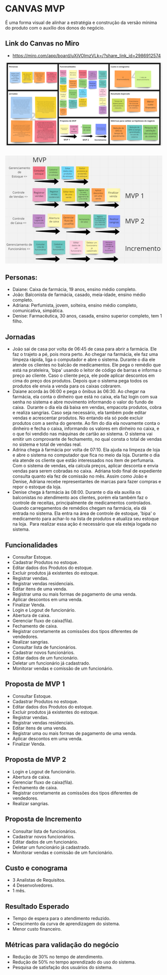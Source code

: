 # CANVAS MVP

É uma forma visual de alinhar a estratégia e construção da versão mínima do produto com o auxílio dos donos do negócio.

## Link do Canvas no Miro
 - https://miro.com/app/board/uXjVOlmzVLk=/?share_link_id=2986912574

<img src="../assets/imgs/Canvas_MVP.PNG"
     style="float: left; margin-right: 10px; margin-bottom: 32px" /> 

<img src="../assets/imgs/Proposta_MVP.PNG"
     style="float: left; margin-right: 10px; margin-bottom: 32px" />

## Personas:
- Daiane: Caixa de farmácia, 19 anos, ensino médio completo.
- João: Balconista de farmácia, casado, meia-idade, ensino médio completo.
- Adriana: Perfumista, jovem, solteira, ensino médio completo, comunicativa, simpática.
- Denise: Farmacêutica, 30 anos, casada, ensino superior completo, tem 1 filho.

## Jornadas
- João sai de casa por volta de 06:45 de casa para abrir a farmácia. Ele faz o trajeto a pé, pois mora perto. Ao chegar na farmácia, ele faz uma limpeza rápida, liga o computador e abre o sistema. Durante o dia ele atende os clientes no balcão de medicamentos. Ele pega o remédio que está na prateleira, 'bipa' usando o leitor de código de barras e informa o preço ao cliente. Caso o cliente peça, ele pode aplicar descontos em cima do preço dos produtos. Depois que o sistema pega todos os produtos ele envia a venda para os caixas cobrarem. 
- Daiane acorda às 06:00 e pega o ônibus às 06:30. Ao chegar na farmácia, ela conta o dinheiro que está no caixa, ela faz login com sua senha no sistema e abre movimento informando o valor do fundo de caixa. 
Durante o dia ela dá baixa em vendas, empacota produtos, cobra e realiza sangrias. Caso seja necessário, ela também pode editar vendas e acrescentar produtos. No entando ela só pode excluir produtos com a senha do gerente.
Ao fim do dia ela novamente conta o dinheiro e fecha o caixa, informando os valores em dinheiro no caixa, e o que foi vendido nas máquinas de cartão ao sistema.
O sistema vai emitir um comprovante de fechamento, no qual consta o total de vendas no sistema e total de vendas real.
- Adrina chega à farmácia por volta de 07:10. Ela ajuda na limpeza de loja e abre o sistema no computador que fica no meio da loja. Durante o dia ela atende os cliente que estão interessados nos item de perfumaria. Com o sistema de vendas, ela calcula preços, aplicar desconta e envia vendas para serem cobradas no caixa. 
Adriana todo final de expediente consulta quanto ela fez de comissão no mês.
Assim como João e Denise, Adriana recebe representantes de marcas para fazer compras e repor o estoque da loja.
- Denise chega à farmácia às 08:00. Durante o dia ela auxilia os balconistas no atendimento aos clientes, porém ela também faz o controle de receitas, principalmente de medicamentos controlados.
Quando carregamentos de remédios chegam na farmácia, ela dá entrada no sistema. Ela entra na área de controle de estoque, 'bipa' o medicamento para achar-lo na lista de produtos e atualiza seu estoque na loja.  Para realizar essa ação é necessário que ela esteja logada no sistema.

## Funcionalidades
- Consultar Estoque.
- Cadastrar Produtos no estoque.
- Editar dados dos Produtos do estoque.
- Excluir produtos já existentes do estoque.
- Registrar vendas.
- Registrar vendas residenciais.
- Editar itens de uma venda.
- Registrar uma ou mais formas de pagamento de uma venda.
- Aplicar descontos em uma venda.
- Finalizar Venda.
- Login e Logout de funcionário.
- Abertura de caixa.
- Gerenciar fluxo de caixa(fila).
- Fechamento de caixa.
- Registrar corretamente as comissões dos tipos diferentes de vendedores.
- Realizar sangrias.
- Consultar lista de funcionários.
- Cadastrar novos funcionários.
- Editar dados de um funcionário.
- Deletar um funcionário já cadastrado.
- Monitorar vendas e comissão de um funcionário.

## Proposta de MVP 1
- Consultar Estoque.
- Cadastrar Produtos no estoque.
- Editar dados dos Produtos do estoque.
- Excluir produtos já existentes do estoque.
- Registrar vendas.
- Registrar vendas residenciais.
- Editar itens de uma venda.
- Registrar uma ou mais formas de pagamento de uma venda.
- Aplicar descontos em uma venda.
- Finalizar Venda.

## Proposta de MVP 2
- Login e Logout de funcionário.
- Abertura de caixa.
- Gerenciar fluxo de caixa(fila).
- Fechamento de caixa.
- Registrar corretamente as comissões dos tipos diferentes de vendedores.
- Realizar sangrias.

## Proposta de Incremento
- Consultar lista de funcionários.
- Cadastrar novos funcionários.
- Editar dados de um funcionário.
- Deletar um funcionário já cadastrado.
- Monitorar vendas e comissão de um funcionário.
## Custo e conograma
- 3 Analistas de Requisitos.
- 4 Desenvolvedores.
- 1 mês.

## Resultado Esperado
- Tempo de espera para o atendimento reduzido.
- Crescimento da curva de aprendizagem do sistema.
- Menor custo financeiro.

## Métricas para validação do negócio
- Redução de 30% no tempo de atendimento.
- Redução de 50% no tempo aprendizado do uso do sistema.
- Pesquisa de satisfação dos usuários do sistema.